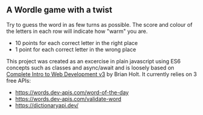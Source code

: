 ## A Wordle game with a twist
Try to guess the word in as few turns as possible. The score and colour of the letters in each row will indicate how "warm" you are.

* 10 points for each correct letter in the right place
* 1 point for each correct letter in the wrong place

This project was created as an excercise in plain javascript using ES6 concepts such as classes and async/await and is loosely based on [Complete Intro to Web Development v3](https://frontendmasters.com/courses/web-development-v3/word-game-project-demo/) by Brian Holt. It currently relies on 3 free APIs:
* https://words.dev-apis.com/word-of-the-day
* https://words.dev-apis.com/validate-word
* https://dictionaryapi.dev/